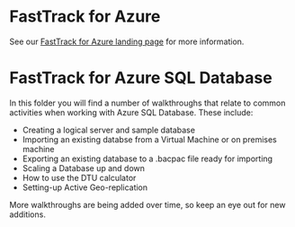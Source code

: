 # FastTrack for Azure

See our [FastTrack for Azure landing page](https://github.com/Azure/FastTrackForAzure) for more information.


# FastTrack for Azure SQL Database

In this folder you will find a number of walkthroughs that relate to common activities when working with Azure SQL Database.  These include:

* Creating a logical server and sample database
* Importing an existing databse from a Virtual Machine or on premises machine
* Exporting an existing database to a .bacpac file ready for importing
* Scaling a Database up and down
* How to use the DTU calculator
* Setting-up Active Geo-replication

More walkthroughs are being added over time, so keep an eye out for new additions.
